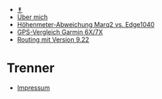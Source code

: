 - <a href="#" onclick="toggleTop(event);" id="show_hide">&Uarr;</a>
- [Über mich](/index.md)
- [Höhenmeter-Abweichung Marq2 vs. Edge1040](/marq2-vs-edge1040/index.md)
- [GPS-Vergleich Garmin 6X/7X](/garmin-6x-7x/index.md)
- [Routing mit Version 9.22](/routing-fw-9.22/index.md)

# Trenner

- [Impressum](/impressum.md)

<script>
 function toggleTop(e) {
    var top=document.getElementById("headermd");
    var show_hide=document.getElementById("show_hide");
    if (top.style.display === "none") {
        top.style.display = "block";
        show_hide.innerHTML="&Uarr;"
    } else {
        top.style.display = "none";
        show_hide.innerHTML="&Darr;"
    }
    e.preventDefault();
  }
</script>
